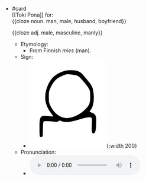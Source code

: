 - #card  
  [[Toki Pona]] for:  
  {{cloze noun. man, male, husband, boyfriend}}
  
  {{cloze adj. male, masculine, manly}}
	- Etymology:
		- From Finnish *mies* (man).
	- Sign:
		- ![Mije_-_sitelen_pona_in_Sonja_Lang's_handwriting.svg](../assets/Mije_-_sitelen_pona_in_Sonja_Lang's_handwriting_1657537725139_0.svg){:width 200}
	- Pronunciation:
		- ![](../assets/Toki_Pona_-_jan_Lakuse_-_mije_1657457851033_0.ogg)